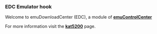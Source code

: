 ### EDC Emulator hook

Welcome to emuDownloadCenter (EDC), a module of [**emuControlCenter**](https://github.com/PhoenixInteractiveNL/emuControlCenter/wiki/)

For more information visit the [**kat5200**](https://github.com/PhoenixInteractiveNL/emuDownloadCenter/wiki/Emulator-kat5200#menu) page.
